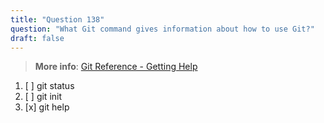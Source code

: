```yaml
---
title: "Question 138"
question: "What Git command gives information about how to use Git?"
draft: false
---
```



> **More info**: [Git Reference - Getting Help](https://git-scm.com/docs/git#_getting_help)

1. [ ] git status
1. [ ] git init
1. [x] git help
